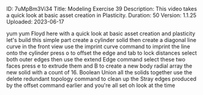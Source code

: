 ID: 7uMpBm3Vi34
Title: Modeling Exercise 39
Description: This video takes a quick look at basic asset creation in Plasticity.
Duration: 50
Version: 1.1.25
Uploaded: 2023-06-17

yum yum
Floyd here with a quick look at basic
asset creation and plasticity let's
build this simple part create a cylinder
solid then create a diagonal line curve
in the front view use the imprint curve
command to imprint the line onto the
cylinder press o to offset the edge and
tab to lock distances
select both outer edges then use the
extend Edge command
select these two faces press e to
extrude them and B to create a new body
radial array the new solid with a count
of 16.
Boolean Union all the solids together
use the delete redundant topology
command to clean up the Stray edges
produced by the offset command earlier
and you're all set oh look at the time
